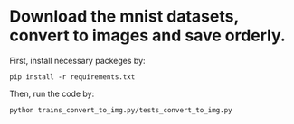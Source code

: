 # Download the mnist datasets, convert to images and save orderly.  

First, install necessary packeges by:
```
pip install -r requirements.txt
```

Then, run the code by:
```
python trains_convert_to_img.py/tests_convert_to_img.py
```
